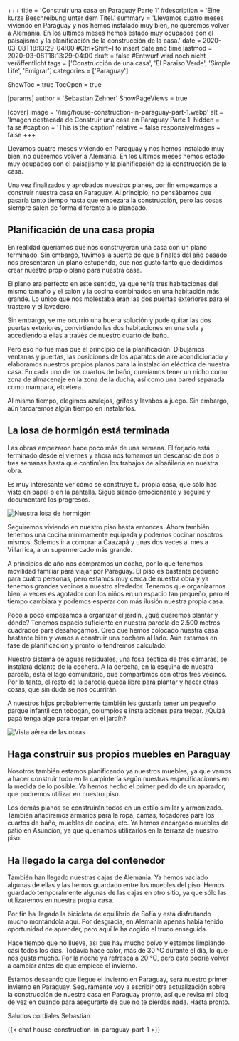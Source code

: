 +++
title = 'Construir una casa en Paraguay Parte 1'
#description = 'Eine kurze Beschreibung unter dem Titel.'
summary = 'Llevamos cuatro meses viviendo en Paraguay y nos hemos instalado muy bien, no queremos volver a Alemania. En los últimos meses hemos estado muy ocupados con el paisajismo y la planificación de la construcción de la casa.'
date = 2020-03-08T18:13:29-04:00 #Ctrl+Shift+I to insert date and time
lastmod = 2020-03-08T18:13:29-04:00
draft = false #Entwurf wird noch nicht veröffentlicht
tags = ['Construcción de una casa', 'El Paraiso Verde', 'Simple Life', 'Emigrar']
categories = ['Paraguay']

ShowToc = true
TocOpen = true

[params]
    author = 'Sebastian Zehner'
    ShowPageViews = true

[cover]
    image = '/img/house-construction-in-paraguay-part-1.webp'
    alt = 'Imagen destacada de Construir una casa en Paraguay Parte 1'
    hidden = false
    #caption = 'This is the caption'
    relative = false
    responsiveImages = false
+++

Llevamos cuatro meses viviendo en Paraguay y nos hemos instalado muy bien, no queremos volver a Alemania. En los últimos meses hemos estado muy ocupados con el paisajismo y la planificación de la construcción de la casa.

Una vez finalizados y aprobados nuestros planes, por fin empezamos a construir nuestra casa en Paraguay. Al principio, no pensábamos que pasaría tanto tiempo hasta que empezara la construcción, pero las cosas siempre salen de forma diferente a lo planeado.

## Planificación de una casa propia

En realidad queríamos que nos construyeran una casa con un plano terminado. Sin embargo, tuvimos la suerte de que a finales del año pasado nos presentaran un plano estupendo, que nos gustó tanto que decidimos crear nuestro propio plano para nuestra casa.

El plano era perfecto en este sentido, ya que tenía tres habitaciones del mismo tamaño y el salón y la cocina combinados en una habitación más grande. Lo único que nos molestaba eran las dos puertas exteriores para el trastero y el lavadero.

Sin embargo, se me ocurrió una buena solución y pude quitar las dos puertas exteriores, convirtiendo las dos habitaciones en una sola y accediendo a ellas a través de nuestro cuarto de baño.

Pero eso no fue más que el principio de la planificación. Dibujamos ventanas y puertas, las posiciones de los aparatos de aire acondicionado y elaboramos nuestros propios planos para la instalación eléctrica de nuestra casa. En cada uno de los cuartos de baño, queríamos tener un nicho como zona de almacenaje en la zona de la ducha, así como una pared separada como mampara, etcétera.

Al mismo tiempo, elegimos azulejos, grifos y lavabos a juego. Sin embargo, aún tardaremos algún tiempo en instalarlos.

## La losa de hormigón está terminada

Las obras empezaron hace poco más de una semana. El forjado está terminado desde el viernes y ahora nos tomamos un descanso de dos o tres semanas hasta que continúen los trabajos de albañilería en nuestra obra.

Es muy interesante ver cómo se construye tu propia casa, que sólo has visto en papel o en la pantalla. Sigue siendo emocionante y seguiré y documentaré los progresos.

![Nuestra losa de hormigón](/img/galleries/house-construction-in-paraguay-part-1/house-construction-in-paraguay-part-1-1.webp)

Seguiremos viviendo en nuestro piso hasta entonces. Ahora también tenemos una cocina mínimamente equipada y podemos cocinar nosotros mismos. Solemos ir a comprar a Caazapá y unas dos veces al mes a Villarrica, a un supermercado más grande.

A principios de año nos compramos un coche, por lo que tenemos movilidad familiar para viajar por Paraguay. El piso es bastante pequeño para cuatro personas, pero estamos muy cerca de nuestra obra y ya tenemos grandes vecinos a nuestro alrededor. Tenemos que organizarnos bien, a veces es agotador con los niños en un espacio tan pequeño, pero el tiempo cambiará y podemos esperar con más ilusión nuestra propia casa.

Poco a poco empezamos a organizar el jardín, ¿qué queremos plantar y dónde? Tenemos espacio suficiente en nuestra parcela de 2.500 metros cuadrados para desahogarnos. Creo que hemos colocado nuestra casa bastante bien y vamos a construir una cochera al lado. Aún estamos en fase de planificación y pronto lo tendremos calculado.

Nuestro sistema de aguas residuales, una fosa séptica de tres cámaras, se instalará delante de la cochera. A la derecha, en la esquina de nuestra parcela, está el lago comunitario, que compartimos con otros tres vecinos. Por lo tanto, el resto de la parcela queda libre para plantar y hacer otras cosas, que sin duda se nos ocurrirán.

A nuestros hijos probablemente también les gustaría tener un pequeño parque infantil con tobogán, columpios e instalaciones para trepar. ¿Quizá papá tenga algo para trepar en el jardín?

![Vista aérea de las obras](/img/galleries/house-construction-in-paraguay-part-1/house-construction-in-paraguay-part-1-2.webp)

## Haga construir sus propios muebles en Paraguay

Nosotros también estamos planificando ya nuestros muebles, ya que vamos a hacer construir todo en la carpintería según nuestras especificaciones en la medida de lo posible. Ya hemos hecho el primer pedido de un aparador, que podremos utilizar en nuestro piso.

Los demás planos se construirán todos en un estilo similar y armonizado. También añadiremos armarios para la ropa, camas, tocadores para los cuartos de baño, muebles de cocina, etc. Ya hemos encargado muebles de patio en Asunción, ya que queríamos utilizarlos en la terraza de nuestro piso.

## Ha llegado la carga del contenedor

También han llegado nuestras cajas de Alemania. Ya hemos vaciado algunas de ellas y las hemos guardado entre los muebles del piso. Hemos guardado temporalmente algunas de las cajas en otro sitio, ya que sólo las utilizaremos en nuestra propia casa.

Por fin ha llegado la bicicleta de equilibrio de Sofía y está disfrutando mucho montándola aquí. Por desgracia, en Alemania apenas había tenido oportunidad de aprender, pero aquí le ha cogido el truco enseguida.

Hace tiempo que no llueve, así que hay mucho polvo y estamos limpiando casi todos los días. Todavía hace calor, más de 30 °C durante el día, lo que nos gusta mucho. Por la noche ya refresca a 20 °C, pero esto podría volver a cambiar antes de que empiece el invierno.

Estamos deseando que llegue el invierno en Paraguay, será nuestro primer invierno en Paraguay. Seguramente voy a escribir otra actualización sobre la construcción de nuestra casa en Paraguay pronto, así que revisa mi blog de vez en cuando para asegurarte de que no te pierdas nada. Hasta pronto.

Saludos cordiales
Sebastián

{{< chat house-construction-in-paraguay-part-1 >}}

